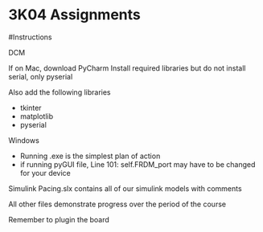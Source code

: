# 3K04 Assignments

#Instructions 

DCM 

If on Mac, download PyCharm
  Install required libraries but do not install serial, only pyserial 

Also add the following libraries 
- tkinter
- matplotlib
- pyserial

Windows
- Running .exe is the simplest plan of action
- if running pyGUI file, Line 101: self.FRDM_port may have to be changed for your device 

Simulink 
Pacing.slx contains all of our simulink models with comments 

All other files demonstrate progress over the period of the course

Remember to plugin the board
